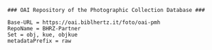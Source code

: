     ### OAI Repository of the Photographic Collection Database ###
    
    Base-URL = https://oai.biblhertz.it/foto/oai-pmh
    RepoName = BHRZ-Partner
    Set = obj, kue, objkue
    metadataPrefix = raw
